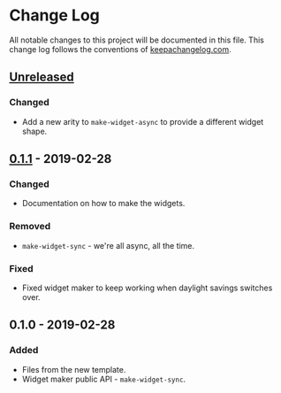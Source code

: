 # Change Log
All notable changes to this project will be documented in this file. This change log follows the conventions of [keepachangelog.com](http://keepachangelog.com/).

## [Unreleased]
### Changed
- Add a new arity to `make-widget-async` to provide a different widget shape.

## [0.1.1] - 2019-02-28
### Changed
- Documentation on how to make the widgets.

### Removed
- `make-widget-sync` - we're all async, all the time.

### Fixed
- Fixed widget maker to keep working when daylight savings switches over.

## 0.1.0 - 2019-02-28
### Added
- Files from the new template.
- Widget maker public API - `make-widget-sync`.

[Unreleased]: https://github.com/your-name/assign2/compare/0.1.1...HEAD
[0.1.1]: https://github.com/your-name/assign2/compare/0.1.0...0.1.1
